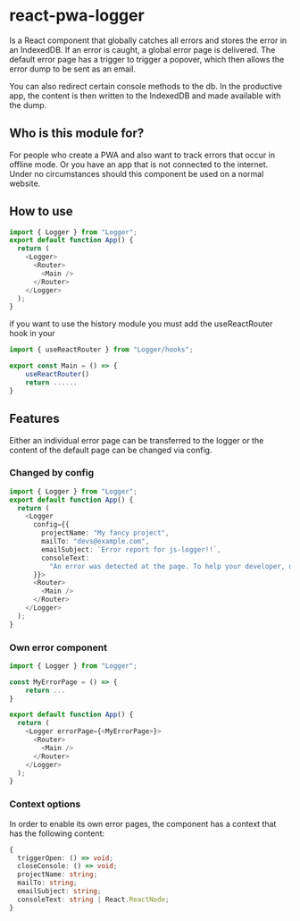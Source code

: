 # react-pwa-logger

Is a React component that globally catches all errors and stores the error in an IndexedDB. If an error is caught, a global error page is delivered.
The default error page has a trigger to trigger a popover, which then allows the error dump to be sent as an email.

You can also redirect certain console methods to the db. In the productive app, the content is then written to the IndexedDB and made available with the dump.

## Who is this module for?

For people who create a PWA and also want to track errors that occur in offline mode. Or you have an app that is not connected to the internet. Under no circumstances should this component be used on a normal website.

## How to use

```typescript
import { Logger } from "Logger";
export default function App() {
  return (
    <Logger>
      <Router>
        <Main />
      </Router>
    </Logger>
  );
}
```

if you want to use the history module you must add the useReactRouter hook in your <Main/>

```typescript
import { useReactRouter } from "Logger/hooks";

export const Main = () => {
    useReactRouter()
    return ......
}
```

## Features

Either an individual error page can be transferred to the logger or the content of the default page can be changed via config.

### Changed by config

```typescript
import { Logger } from "Logger";
export default function App() {
  return (
    <Logger
      config={{
        projectName: "My fancy project",
        mailTo: "devs@example.com",
        emailSubject: `Error report for js-logger!!`,
        consoleText:
          "An error was detected at the page. To help your developer, download the file and send it to:",
      }}>
      <Router>
        <Main />
      </Router>
    </Logger>
  );
}
```

### Own error component

```typescript
import { Logger } from "Logger";

const MyErrorPage = () => {
    return ...
}

export default function App() {
  return (
    <Logger errorPage={<MyErrorPage>}>
      <Router>
        <Main />
      </Router>
    </Logger>
  );
}
```

### Context options

In order to enable its own error pages, the component has a context that has the following content:

```typescript
{
  triggerOpen: () => void;
  closeConsole: () => void;
  projectName: string;
  mailTo: string;
  emailSubject: string;
  consoleText: string | React.ReactNode;
}
```
